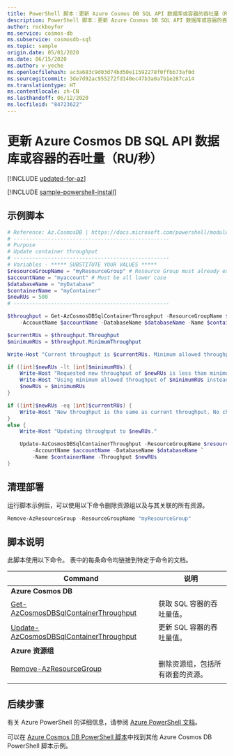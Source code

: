```yaml
---
title: PowerShell 脚本：更新 Azure Cosmos DB SQL API 数据库或容器的吞吐量（RU/秒）
description: PowerShell 脚本：更新 Azure Cosmos DB SQL API 数据库或容器的吞吐量（RU/秒）
author: rockboyfor
ms.service: cosmos-db
ms.subservice: cosmosdb-sql
ms.topic: sample
origin.date: 05/01/2020
ms.date: 06/15/2020
ms.author: v-yeche
ms.openlocfilehash: ac3a683c9d03d74bd50e11592278f0ffbb73af0d
ms.sourcegitcommit: 3de7d92ac955272fd140ec47b3a0a7b1e287ca14
ms.translationtype: HT
ms.contentlocale: zh-CN
ms.lasthandoff: 06/12/2020
ms.locfileid: "84723622"
---
```

# <a name="update-throughput-rus-for-an-azure-cosmos-db-sql-api-database-or-container"></a>更新 Azure Cosmos DB SQL API 数据库或容器的吞吐量（RU/秒）

[!INCLUDE [updated-for-az](../../../../../includes/updated-for-az.md)]

[!INCLUDE [sample-powershell-install](../../../../../includes/sample-powershell-install-no-ssh.md)]

## <a name="sample-script"></a>示例脚本

```powershell
# Reference: Az.CosmosDB | https://docs.microsoft.com/powershell/module/az.cosmosdb
# --------------------------------------------------
# Purpose
# Update container throughput
# --------------------------------------------------
# Variables - ***** SUBSTITUTE YOUR VALUES *****
$resourceGroupName = "myResourceGroup" # Resource Group must already exist
$accountName = "myaccount" # Must be all lower case
$databaseName = "myDatabase"
$containerName = "myContainer"
$newRUs = 500
# --------------------------------------------------

$throughput = Get-AzCosmosDBSqlContainerThroughput -ResourceGroupName $resourceGroupName `
    -AccountName $accountName -DatabaseName $databaseName -Name $containerName

$currentRUs = $throughput.Throughput
$minimumRUs = $throughput.MinimumThroughput

Write-Host "Current throughput is $currentRUs. Minimum allowed throughput is $minimumRUs."

if ([int]$newRUs -lt [int]$minimumRUs) {
    Write-Host "Requested new throughput of $newRUs is less than minimum allowed throughput of $minimumRUs."
    Write-Host "Using minimum allowed throughput of $minimumRUs instead."
    $newRUs = $minimumRUs
}

if ([int]$newRUs -eq [int]$currentRUs) {
    Write-Host "New throughput is the same as current throughput. No change needed."
}
else {
    Write-Host "Updating throughput to $newRUs."

    Update-AzCosmosDBSqlContainerThroughput -ResourceGroupName $resourceGroupName `
        -AccountName $accountName -DatabaseName $databaseName `
        -Name $containerName -Throughput $newRUs
}

```

## <a name="clean-up-deployment"></a>清理部署

运行脚本示例后，可以使用以下命令删除资源组以及与其关联的所有资源。

```powershell
Remove-AzResourceGroup -ResourceGroupName "myResourceGroup"
```

## <a name="script-explanation"></a>脚本说明

此脚本使用以下命令。 表中的每条命令均链接到特定于命令的文档。

| Command | 说明 |
|---|---|
|**Azure Cosmos DB**| |
| [Get-AzCosmosDBSqlContainerThroughput](https://docs.microsoft.com/powershell/module/az.cosmosdb/get-azcosmosdbsqlcontainerthroughput) | 获取 SQL 容器的吞吐量值。 |
| [Update-AzCosmosDBSqlContainerThroughput](https://docs.microsoft.com/powershell/module/az.cosmosdb/get-azcosmosdbsqlcontainer) | 更新 SQL 容器的吞吐量值。 |
|**Azure 资源组**| |
| [Remove-AzResourceGroup](https://docs.microsoft.com/powershell/module/az.resources/remove-azresourcegroup) | 删除资源组，包括所有嵌套的资源。 |
|||

## <a name="next-steps"></a>后续步骤

有关 Azure PowerShell 的详细信息，请参阅 [Azure PowerShell 文档](https://docs.microsoft.com/powershell/)。

可以在 [Azure Cosmos DB PowerShell 脚本](../../../powershell-samples.md)中找到其他 Azure Cosmos DB PowerShell 脚本示例。

<!-- Update_Description: update meta properties, wording update, update link -->